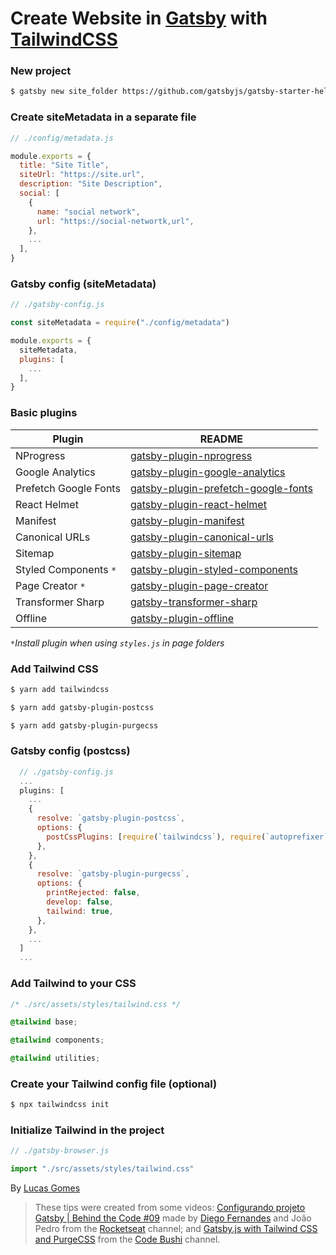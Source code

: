 # Create Website in [Gatsby](https://www.gatsbyjs.org/) with [TailwindCSS](https://tailwindcss.com/)

### New project
```sh
$ gatsby new site_folder https://github.com/gatsbyjs/gatsby-starter-hello-world
```
### Create siteMetadata in a separate file
```js
// ./config/metadata.js

module.exports = {
  title: "Site Title",
  siteUrl: "https://site.url",
  description: "Site Description",
  social: [
    {
      name: "social network",
      url: "https://social-networtk,url",
    },
    ...
  ],
}
```
### Gatsby config (siteMetadata)
```js
// ./gatsby-config.js

const siteMetadata = require("./config/metadata")

module.exports = {
  siteMetadata,
  plugins: [
    ...
  ],
}
```
### Basic plugins
| Plugin | README |
| ------ | ------ |
| NProgress | [gatsby-plugin-nprogress](https://www.gatsbyjs.org/packages/gatsby-plugin-nprogress/?=nprogress#gatsby-plugin-nprogress) |
| Google Analytics | [gatsby-plugin-google-analytics](https://www.gatsbyjs.org/packages/gatsby-plugin-google-analytics/?=gatsby-plugin-google-analytics) |
| Prefetch Google Fonts | [gatsby-plugin-prefetch-google-fonts](https://www.gatsbyjs.org/packages/gatsby-plugin-prefetch-google-fonts/?=gatsby-plugin-prefetch-google-fonts) |
| React Helmet | [gatsby-plugin-react-helmet](https://www.gatsbyjs.org/packages/gatsby-plugin-react-helmet/?=gatsby-plugin-react-helmet) |
| Manifest | [gatsby-plugin-manifest](https://www.gatsbyjs.org/packages/gatsby-plugin-manifest/?=gatsby-plugin-manifest) |
| Canonical URLs | [gatsby-plugin-canonical-urls](https://www.gatsbyjs.org/packages/gatsby-plugin-canonical-urls/?=gatsby-plugin-canonical-urls) |
| Sitemap | [gatsby-plugin-sitemap](https://www.gatsbyjs.org/packages/gatsby-plugin-sitemap/?=gatsby-plugin-sitemap) |
| Styled Components `*` | [gatsby-plugin-styled-components](https://www.gatsbyjs.org/packages/gatsby-plugin-styled-components/?=gatsby-plugin-styled-components) |
| Page Creator `*` | [gatsby-plugin-page-creator](https://www.gatsbyjs.org/packages/gatsby-plugin-page-creator/?=gatsby-plugin-page-creator) |
| Transformer Sharp | [gatsby-transformer-sharp](https://www.gatsbyjs.org/packages/gatsby-plugin-transformer-sharp/?=gatsby-plugin-transformer-sharp) |
| Offline | [gatsby-plugin-offline](https://www.gatsbyjs.org/packages/gatsby-plugin-offline/?=gatsby-plugin-offline) |
*`*`Install plugin when using `styles.js` in page folders*

### Add Tailwind CSS
```sh
$ yarn add tailwindcss

$ yarn add gatsby-plugin-postcss

$ yarn add gatsby-plugin-purgecss
```

### Gatsby config (postcss)
```js
  // ./gatsby-config.js
  ...
  plugins: [
    ...
    {
      resolve: `gatsby-plugin-postcss`,
      options: {
        postCssPlugins: [require(`tailwindcss`), require(`autoprefixer`)],
      },
    },
    {
      resolve: `gatsby-plugin-purgecss`,
      options: {
        printRejected: false,
        develop: false,
        tailwind: true,
      },
    },
    ...
  ]
  ...
```

### Add Tailwind to your CSS
```css
/* ./src/assets/styles/tailwind.css */

@tailwind base;

@tailwind components;

@tailwind utilities;
```
### Create your Tailwind config file (optional)
```sh
$ npx tailwindcss init
```
### Initialize Tailwind in the project
```js
// ./gatsby-browser.js

import "./src/assets/styles/tailwind.css"
```

By [Lucas Gomes](https://github.com/lucassbgomes)


>These tips were created from some videos: [Configurando projeto Gatsby | Behind the Code #09](https://www.youtube.com/watch?v=Z88SWjN6Yj0) made by [Diego Fernandes](https://github.com/diego3g) and João Pedro from the [Rocketseat](https://www.youtube.com/channel/UCSfwM5u0Kce6Cce8_S72olg) channel; and [Gatsby.js with Tailwind CSS and PurgeCSS](https://www.youtube.com/watch?v=d0v_ouu5mqU) from the [Code Bushi](https://www.youtube.com/channel/UCS6lPt9btmTG3GkU82ELygA) channel.
